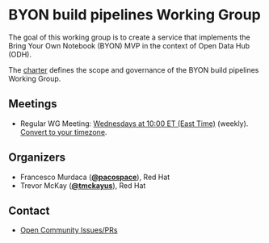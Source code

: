 <!---
This is an autogenerated file!

Please do not edit this file directly, but instead make changes to the
sigs.yaml file in the project root.

This file is part of https://github.com/open-services-group/community

To understand how this file is generated, see https://git.k8s.io/community/generator/README.md
--->
# BYON build pipelines Working Group

The goal of this working group is to create a service that implements the Bring Your Own Notebook (BYON) MVP in the context of Open Data Hub (ODH).

The [charter](charter.md) defines the scope and governance of the BYON build pipelines Working Group.

## Meetings
* Regular WG Meeting: [Wednesdays at 10:00 ET (East Time)](meet.google.com/qkt-yacp-wzm) (weekly). [Convert to your timezone](http://www.thetimezoneconverter.com/?t=10:00&tz=ET%20%28East%20Time%29).

## Organizers

* Francesco Murdaca (**[@pacospace](https://github.com/pacospace)**), Red Hat
* Trevor McKay (**[@tmckayus](https://github.com/tmckayus)**), Red Hat

## Contact
- [Open Community Issues/PRs](https://github.com/open-services-group/community/labels/wg%2Fbyon-build-pipelines)
<!-- BEGIN CUSTOM CONTENT -->

<!-- END CUSTOM CONTENT -->
